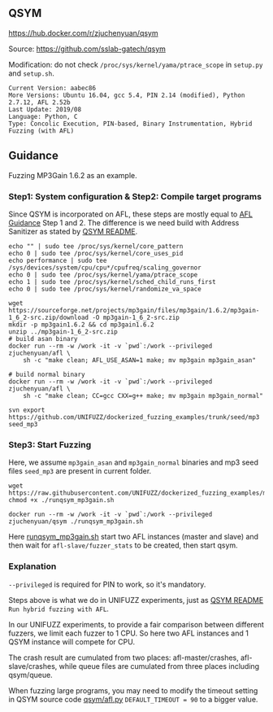 ## QSYM

https://hub.docker.com/r/zjuchenyuan/qsym

Source: https://github.com/sslab-gatech/qsym

Modification: do not check `/proc/sys/kernel/yama/ptrace_scope` in `setup.py` and `setup.sh`.

```
Current Version: aabec86
More Versions: Ubuntu 16.04, gcc 5.4, PIN 2.14 (modified), Python 2.7.12, AFL 2.52b
Last Update: 2019/08
Language: Python, C
Type: Concolic Execution, PIN-based, Binary Instrumentation, Hybrid Fuzzing (with AFL)
```

## Guidance

Fuzzing MP3Gain 1.6.2 as an example.

### Step1: System configuration & Step2: Compile target programs

Since QSYM is incorporated on AFL, these steps are mostly equal to [AFL Guidance](https://hub.docker.com/r/zjuchenyuan/afl) Step 1 and 2. 
The difference is we need build with Address Sanitizer as stated by [QSYM README](https://github.com/sslab-gatech/qsym).

```
echo "" | sudo tee /proc/sys/kernel/core_pattern
echo 0 | sudo tee /proc/sys/kernel/core_uses_pid
echo performance | sudo tee /sys/devices/system/cpu/cpu*/cpufreq/scaling_governor
echo 0 | sudo tee /proc/sys/kernel/yama/ptrace_scope
echo 1 | sudo tee /proc/sys/kernel/sched_child_runs_first
echo 0 | sudo tee /proc/sys/kernel/randomize_va_space

wget https://sourceforge.net/projects/mp3gain/files/mp3gain/1.6.2/mp3gain-1_6_2-src.zip/download -O mp3gain-1_6_2-src.zip
mkdir -p mp3gain1.6.2 && cd mp3gain1.6.2
unzip ../mp3gain-1_6_2-src.zip
# build asan binary
docker run --rm -w /work -it -v `pwd`:/work --privileged zjuchenyuan/afl \
    sh -c "make clean; AFL_USE_ASAN=1 make; mv mp3gain mp3gain_asan"

# build normal binary
docker run --rm -w /work -it -v `pwd`:/work --privileged zjuchenyuan/afl \
    sh -c "make clean; CC=gcc CXX=g++ make; mv mp3gain mp3gain_normal"

svn export https://github.com/UNIFUZZ/dockerized_fuzzing_examples/trunk/seed/mp3 seed_mp3
```

### Step3: Start Fuzzing

Here, we assume `mp3gain_asan` and `mp3gain_normal` binaries and mp3 seed files `seed_mp3` are present in current folder.

```
wget https://raw.githubusercontent.com/UNIFUZZ/dockerized_fuzzing_examples/master/scripts/runqsym_mp3gain.sh
chmod +x ./runqsym_mp3gain.sh

docker run --rm -w /work -it -v `pwd`:/work --privileged zjuchenyuan/qsym ./runqsym_mp3gain.sh
```

Here [runqsym_mp3gain.sh](https://github.com/UNIFUZZ/dockerized_fuzzing_examples/blob/master/scripts/runqsym_mp3gain.sh) start two AFL instances (master and slave) and then wait for `afl-slave/fuzzer_stats` to be created, then start qsym.

### Explanation

`--privileged` is required for PIN to work, so it's mandatory.

Steps above is what we do in UNIFUZZ experiments, just as [QSYM README](https://github.com/sslab-gatech/qsym) `Run hybrid fuzzing with AFL`.

In our UNIFUZZ experiments, to provide a fair comparison between different fuzzers, we limit each fuzzer to 1 CPU. So here two AFL instances and 1 QSYM instance will compete for CPU.

The crash result are cumulated from two places: afl-master/crashes, afl-slave/crashes, while queue files are cumulated from three places including qsym/queue.

When fuzzing large programs, you may need to modify the timeout setting in QSYM source code [qsym/afl.py](https://github.com/sslab-gatech/qsym/blob/master/qsym/afl.py) `DEFAULT_TIMEOUT = 90` to a bigger value.
